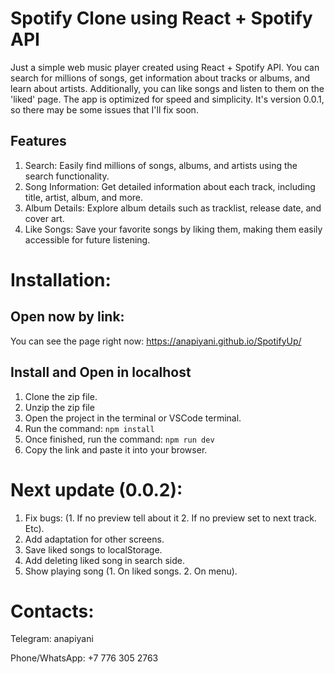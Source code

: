 # Spotify Clone using React + Spotify API
Just a simple web music player created using React + Spotify API. You can search for millions of songs, get information about tracks or albums, and learn about artists. Additionally, you can like songs and listen to them on the 'liked' page. The app is optimized for speed and simplicity. It's version 0.0.1, so there may be some issues that I'll fix soon.


## Features
1. Search: Easily find millions of songs, albums, and artists using the search functionality.
2. Song Information: Get detailed information about each track, including title, artist, album, and more.
3. Album Details: Explore album details such as tracklist, release date, and cover art.
4. Like Songs: Save your favorite songs by liking them, making them easily accessible for future listening.


# Installation:
## Open now by link:
You can see the page right now:  https://anapiyani.github.io/SpotifyUp/
## Install and Open in localhost
1. Clone the zip file.
2. Unzip the zip file
3. Open the project in the terminal or VSCode terminal.
4. Run the command:
     ``` npm install ```
5. Once finished, run the command:
    ``` npm run dev ```
6. Copy the link and paste it into your browser.

# Next update (0.0.2):
1. Fix bugs: (1. If no preview tell about it 2. If no preview set to next track. Etc).
2. Add adaptation for other screens.
3. Save liked songs to localStorage.
4. Add deleting liked song in search side.
5. Show playing song (1. On liked songs. 2. On menu).


  # Contacts:
Telegram: anapiyani

Phone/WhatsApp: +7 776 305 2763

  
